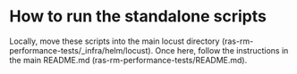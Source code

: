 # How to run the standalone scripts

Locally, move these scripts into the main locust directory (ras-rm-performance-tests/_infra/helm/locust). Once here,
follow the instructions in the main README.md (ras-rm-performance-tests/README.md).